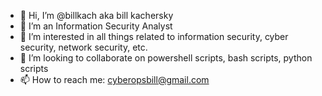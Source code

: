 - 👋 Hi, I’m @billkach aka bill kachersky
- 🌱 I’m an Information Security Analyst
- 👀 I’m interested in all things related to information security, cyber security, network security, etc.
- 💞️ I’m looking to collaborate on powershell scripts, bash scripts, python scripts
- 📫 How to reach me: cyberopsbill@gmail.com


